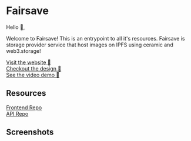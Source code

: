 # Fairsave

Hello 👋,

Welcome to Fairsave! This is an entrypoint to all it's resources. Fairsave is storage provider service that host images on IPFS using ceramic and web3.storage!

[Visit the website 👀]()  
[Checkout the design 🎨](https://www.figma.com/file/sfbMIxd916t4AMyHrmDJ8k/fairsave?node-id=0%3A1&t=F0Ailt8O4DpnH9XP-1)  
[See the video demo 🍿]()

## Resources

[Frontend Repo](https://github.com/dreampiper/fairsave--frontend)  
[API Repo](https://github.com/dreampiper/fairsave--api)

## Screenshots
